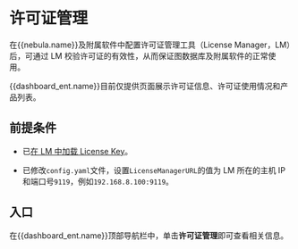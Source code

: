 # 许可证管理

在{{nebula.name}}及附属软件中配置许可证管理工具（License Manager，LM）后，可通过 LM 校验许可证的有效性，从而保证图数据库及附属软件的正常使用。

{{dashboard_ent.name}}目前仅提供页面展示许可证信息、许可证使用情况和产品列表。

## 前提条件

- 已[在 LM 中加载 License Key](../9.about-license/2.license-management-suite/3.license-manager.md)。

- 已修改`config.yaml`文件，设置`LicenseManagerURL`的值为 LM 所在的主机 IP 和端口号`9119`，例如`192.168.8.100:9119`。

## 入口

在{{dashboard_ent.name}}顶部导航栏中，单击**许可证管理**即可查看相关信息。
